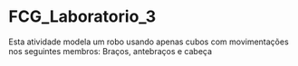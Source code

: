 # FCG_Laboratorio_3
Esta atividade modela um robo usando apenas cubos com movimentações nos seguintes membros: Braços, antebraços e cabeça
